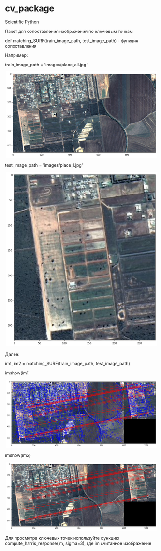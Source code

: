 # cv_package
Scientific Python


Пакет для сопоставления изображений по ключевым точкам


def matching_SURF(train_image_path, test_image_path) - функция сопоставления

Например:

train_image_path = 'images/place_all.jpg'

<p align="center">
  <img src="index1.png" width="500">
</p>

test_image_path = 'images/place_1.jpg'


<p align="center">
  <img src="index2.png" width="500">
</p>


Далее:

im1, im2 = matching_SURF(train_image_path, test_image_path)

imshow(im1)

<p align="center">
  <img src="index3.png" width="500">
</p>

imshow(im2)

<p align="center">
  <img src="index4.png" width="500">
</p>

Для просмотра ключевых точек используйте функцию
compute_harris_response(im, sigma=3), где im считанное изображение

